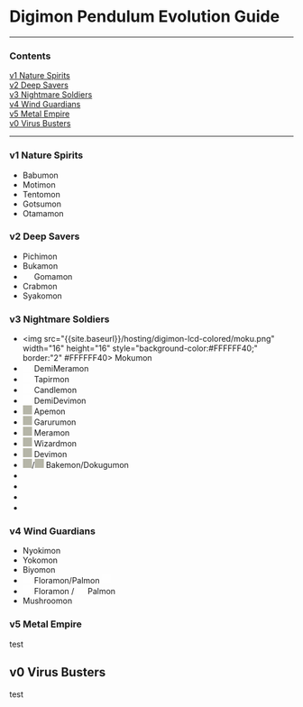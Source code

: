 # Digimon Pendulum Evolution Guide
-----
### Contents

[v1 Nature Spirits](#v1-nature-spirits)  
[v2 Deep Savers](#v2-deep-savers)  
[v3 Nightmare Soldiers](#v3-nightmare-soldiers)  
[v4 Wind Guardians](#v4-wind-guardians)  
[v5 Metal Empire](#v5-metal-empire)  
[v0 Virus Busters](#v0-virus-busters)  

-----

### v1 Nature Spirits

- Babumon
- Motimon
- Tentomon
- Gotsumon
- Otamamon

### v2 Deep Savers

- Pichimon
- Bukamon
- <img src="{{site.baseurl}}/hosting/digimon-lcd-colored/goma.png" width="16" height="16"> Gomamon
- Crabmon
- Syakomon

### v3 Nightmare Soldiers

- <img src="{{site.baseurl}}/hosting/digimon-lcd-colored/moku.png" width="16" height="16" style="background-color:#FFFFFF40;" border:"2" #FFFFFF40> Mokumon
- <img src="{{site.baseurl}}/hosting/digimon-lcd-colored/demimera.png" width="16" height="16" style="background-color:#FFFFFF40;" style="border:2px #FFFFFF40"> DemiMeramon
- <img src="{{site.baseurl}}/hosting/digimon-lcd-colored/baku.png" width="16" height="16" style="background-color:#FFFFFF40;" style="border:2px #FFFFFF40"> Tapirmon
- <img src="{{site.baseurl}}/hosting/digimon-lcd-colored/candle.png" width="16" height="16" style="background-color:#FFFFFF40;" style="border:2px #FFFFFF40"> Candlemon
- <img src="{{site.baseurl}}/hosting/digimon-lcd-colored/demidevi.png" width="16" height="16" style="background-color:#FFFFFF40;" style="border:2px #FFFFFF40"> DemiDevimon
- <img src="{{site.baseurl}}/hosting/digimon-lcd-colored/ape.png" width="16" height="16" style="background-color:#b6b6a8;"> Apemon
- <img src="{{site.baseurl}}/hosting/digimon-lcd-colored/garuru.png" width="16" height="16" style="background-color:#b6b6a8;"> Garurumon
- <img src="{{site.baseurl}}/hosting/digimon-lcd-colored/mera.png" width="16" height="16" style="background-color:#b6b6a8;"> Meramon
- <img src="{{site.baseurl}}/hosting/digimon-lcd-colored/wizard.png" width="16" height="16" style="background-color:#b6b6a8;"> Wizardmon
- <img src="{{site.baseurl}}/hosting/digimon-lcd-colored/devi.png" width="16" height="16" style="background-color:#b6b6a8;"> Devimon
- <img src="{{site.baseurl}}/hosting/digimon-lcd-colored/bake.png" width="16" height="16" style="background-color:#b6b6a8;">/<img src="{{site.baseurl}}/hosting/digimon-lcd-colored/dokugu.png" width="16" height="16" style="background-color:#b6b6a8;"> Bakemon/Dokugumon
- <img src="{{site.baseurl}}/hosting/digimon-lcd-colored/.png" width="16" height="16">
- <img src="{{site.baseurl}}/hosting/digimon-lcd-colored/.png" width="16" height="16">
- <img src="{{site.baseurl}}/hosting/digimon-lcd-colored/.png" width="16" height="16">
- <img src="{{site.baseurl}}/hosting/digimon-lcd-colored/.png" width="16" height="16">

### v4 Wind Guardians

- Nyokimon
- Yokomon
- Biyomon
- <img src="{{site.baseurl}}/hosting/digimon-lcd-colored/flora.png" width="16" height="16" style="background-color:#FFFFFF40;"> Floramon/Palmon <img src="{{site.baseurl}}/hosting/digimon-lcd-colored/pal.png" width="16" height="16" style="background-color:#FFFFFF40;">
- <img src="{{site.baseurl}}/hosting/digimon-lcd-colored/flora.png" width="16" height="16" style="background-color:#FFFFFF40;"> Floramon / <img src="{{site.baseurl}}/hosting/digimon-lcd-colored/pal.png" width="16" height="16" style="background-color:#FFFFFF40;"> Palmon
- Mushroomon

### v5 Metal Empire

test

## v0 Virus Busters

test
